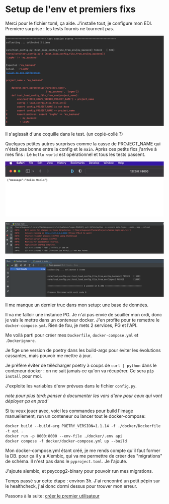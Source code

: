 # Setup de l'env et premiers fixs

Merci pour le fichier toml, ça aide. J'installe
tout, je configure mon EDI. Premiere 
surprise : les tests fournis ne tournent pas.

![Le premier run échoue](images/premier-run-des-tests.png)

Il s'agissait d'une coquille dans le test. (un 
copié-collé ?)

Quelques petites autres surprises comme la casse
de PROJECT_NAME qui n'était pas bonne entre 
la config et le `main`. Après ces petits fixs 
j'arrive à mes fins :
Le `hello world` est opérationnel et tous 
les tests passent.

![le hello world](images/hello-world.png)

![les logs de l'appli](images/logs-hello-world.png)

![les tests sont au vert](images/tests-ok.png)

Il me manque un dernier truc dans mon setup:
une base de données.  

Il va me falloir une instance PG. Je n'ai pas
envie de souiller mon ordi, donc je vais le
mettre dans un conteneur docker. J'en profite
pour te remettre le `docker-compose.yml`. 
Rien de fou, je mets 2 services, PG et l'API.

Me voilà parti pour créer mes 
`Dockerfile`, `docker-compose.yml` et 
`.Dockerignore`. 

Je fige une version de poetry
dans les build-args pour éviter les 
évolutions cassantes, mais pouvoir me 
mettre à jour.

Je préfère éviter de télécharger poetry 
à coups de `curl | python` dans le conteneur 
docker : on ne sait jamais ce qu'on va
récupérer. Ce sera `pip install` pour moi.

J'exploite les variables d'env prévues dans le
fichier `config.py`.

_note pour plus tard: penser à documenter 
les vars d'env pour ceux qui vont déployer
ça en prod'_

Si tu veux jouer avec, voici les commandes pour
build l'image manuellement, run un conteneur
ou lancer tout le docker-compose:

```shell
docker build --build-arg POETRY_VERSION=1.1.14 -f ./docker/Dockerfile -t api .
docker run -p 8000:8000 --env-file ./docker/.env api
docker compose -f docker/docker-compose.yml up --build
```

Mon docker-compose.yml étant créé, je me rends
compte qu'il faut former la DB. pour ça 
il y a Alembic, qui va me permettre de créer
des "migrations" de schéma. Il n'est pas dans
le `pyproject.toml`. Je l'ajoute.

J'ajoute alembic, et psycopg2-binary pour
pouvoir run mes migrations.

Temps passé sur cette étape :
environ 3h. J'ai rencontré un petit pépin 
sur le healthcheck, j'ai donc dormi dessus
pour trouver mon erreur.

Passons à la suite:
[créer le premier utilisateur](03-creer-first-user.md)
